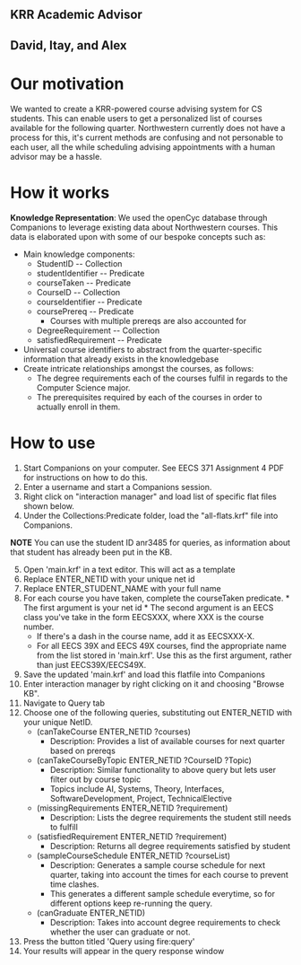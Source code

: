 ## KRR Academic Advisor
## David, Itay, and Alex


# Our motivation
We wanted to create a KRR-powered course advising system for CS students. This can enable users to get a personalized list of courses available for the following quarter. Northwestern currently does not have a process for this, it's current methods are confusing and not personable to each user, all the while scheduling advising appointments with a human advisor may be a hassle.


# How it works
**Knowledge Representation**: We used the openCyc database through Companions to leverage existing data about Northwestern courses. This data is elaborated upon with some of our bespoke concepts such as:
* Main knowledge components:
	* StudentID -- Collection
	* studentIdentifier -- Predicate
	* courseTaken -- Predicate
	* CourseID -- Collection
	* courseIdentifier -- Predicate
	* coursePrereq -- Predicate
		* Courses with multiple prereqs are also accounted for
	* DegreeRequirement -- Collection
	* satisfiedRequirement -- Predicate
* Universal course identifiers to abstract from the quarter-specific information that already exists in the knowledgebase
* Create intricate relationships amongst the courses, as follows:
  * The degree requirements each of the courses fulfil in regards to the Computer Science major.
  * The prerequisites required by each of the courses in order to actually enroll in them.
  


# How to use
1. Start Companions on your computer. See EECS 371 Assignment 4 PDF for instructions on how to do this.
2. Enter a username and start a Companions session.
3. Right click on "interaction manager" and load list of specific flat files shown below.
4. Under the Collections:Predicate folder, load the "all-flats.krf" file into Companions.

**NOTE** You can use the student ID anr3485 for queries, as information about that student has already been put in the KB.

5. Open 'main.krf' in a text editor. This will act as a template
  1. Replace ENTER_NETID with your unique net id
  2. Replace ENTER_STUDENT_NAME with your full name
  3. For each course you have taken, complete the courseTaken predicate.
    * The first argument is your net id
    * The second argument is an EECS class you've take in the form EECSXXX, where XXX is the course number.
      * If there's a dash in the course name, add it as EECSXXX-X.
      * For all EECS 39X and EECS 49X courses, find the appropriate name from the list stored in 'main.krf'. Use this as the first argument, rather than just EECS39X/EECS49X.
6. Save the updated 'main.krf' and load this flatfile into Companions
7. Enter interaction manager by right clicking on it and choosing "Browse KB".
8. Navigate to Query tab
9. Choose one of the following queries, substituting out ENTER_NETID with your unique NetID.
	* (canTakeCourse ENTER_NETID ?courses)
		* Description: Provides a list of available courses for next quarter based on prereqs
	* (canTakeCourseByTopic ENTER_NETID ?CourseID ?Topic)
		* Description: Similar functionality to above query but lets user filter out by course topic
		* Topics include AI, Systems, Theory, Interfaces, SoftwareDevelopment, Project, TechnicalElective
	* (missingRequirements ENTER_NETID ?requirement)
		* Description: Lists the degree requirements the student still needs to fulfill
	* (satisfiedRequirement ENTER_NETID ?requirement)
		* Description: Returns all degree requirements satisfied by student
	* (sampleCourseSchedule ENTER_NETID ?courseList)
		* Description: Generates a sample course schedule for next quarter, taking into account the times for each course to prevent time clashes.
		* This generates a different sample schedule everytime, so for different options keep re-running the query.
	* (canGraduate ENTER_NETID)
		* Description: Takes into account degree requirements to check whether the user can graduate or not.  
10. Press the button titled 'Query using fire:query'
11. Your results will appear in the query response window
